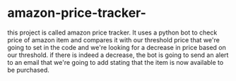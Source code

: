 # amazon-price-tracker-
this project is called amazon price tracker. It uses a python bot to check price of amazon item and compares it with our 
threshold price that we're going to set in the code and we're looking for a decrease in price based on our threshold. if there is indeed 
a decrease, the bot is going to send an alert to an email that we're going to add stating that the item is now available to be purchased.
